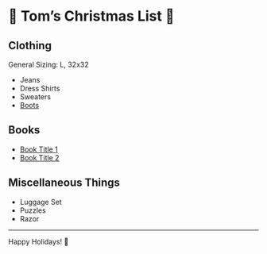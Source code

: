 # 🎄 Tom’s Christmas List 🎁

## Clothing
General Sizing: L, 32x32
- Jeans
- Dress Shirts
- Sweaters
- [Boots](https://www.blundstone.com/brown-premium-leather-chelsea-boots-mens-style-2340)

## Books
- [Book Title 1](https://www.example.com)
- [Book Title 2](https://www.example.com)

## Miscellaneous Things
- Luggage Set
- Puzzles
- Razor

---

Happy Holidays! 🎅
